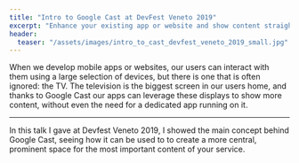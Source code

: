 ```yaml
---
title: "Intro to Google Cast at DevFest Veneto 2019"
excerpt: "Enhance your existing app or website and show content straight to the user TV with Google Cast"
header:
  teaser: "/assets/images/intro_to_cast_devfest_veneto_2019_small.jpg"
---
```


When we develop mobile apps or websites, our users can interact with them using a large selection of devices, but there is one that is often ignored: the TV. 
The television is the biggest screen in our users home, and thanks to Google Cast our apps can leverage these displays to show more content, without even the need for a dedicated app running on it.

---

In this talk I gave at Devfest Veneto 2019, I showed the main concept behind Google Cast, seeing how it can be used to to create a more central, prominent space for the most important content of your service.

<script async class="speakerdeck-embed" data-id="b8ccbe4ae1c940a6829144a175fe2841" data-ratio="1.77777777777778" src="//speakerdeck.com/assets/embed.js"></script>
